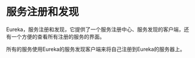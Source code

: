 # 服务注册和发现



Eureka，服务注册和发现，它提供了一个服务注册中心、服务发现的客户端，还有一个方便的查看所有注册的服务的界面。 

所有的服务使用Eureka的服务发现客户端来将自己注册到Eureka的服务器上。

